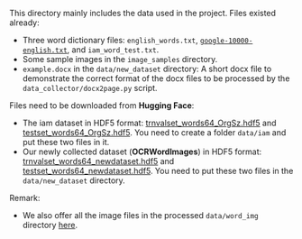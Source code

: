 This directory mainly includes the data used in the project. 
Files existed already:
- Three word dictionary files: `english_words.txt`, [`google-10000-english.txt`](https://github.com/first20hours/google-10000-english), and `iam_word_test.txt`.
- Some sample images in the `image_samples` directory.
- `example.docx` in the `data/new_dataset` directory: A short docx file to demonstrate the correct format of the docx files to be processed by the `data_collector/docx2page.py` script.

Files need to be downloaded from **Hugging Face**:
- The iam dataset in HDF5 format: [trnvalset_words64_OrgSz.hdf5](https://github.com/ganji15/HiGANplus/releases/download/dataset/trnvalset_words64_OrgSz.hdf5) and [testset_words64_OrgSz.hdf5](https://github.com/ganji15/HiGANplus/releases/download/dataset/testset_words64_OrgSz.hdf5). You need to create a folder `data/iam` and put these two files in it.
- Our newly collected dataset (**OCRWordImages**) in HDF5 format: [trnvalset_words64_newdataset.hdf5](https://huggingface.co/datasets/dearsikadeer/OCRWordImages/blob/2aff07a976df4cc0097136b5f38ed7b0ad4e087f/trnvalset_words64_newdataset.hdf5) and [testset_words64_newdataset.hdf5](https://huggingface.co/datasets/dearsikadeer/OCRWordImages/blob/2aff07a976df4cc0097136b5f38ed7b0ad4e087f/testset_words64_newdataset.hdf5). You need to put these two files in the `data/new_dataset` directory.
  
Remark:
- We also offer all the image files in the processed `data/word_img` directory [here](https://huggingface.co/datasets/dearsikadeer/OCRWordImages/tree/2aff07a976df4cc0097136b5f38ed7b0ad4e087f).
